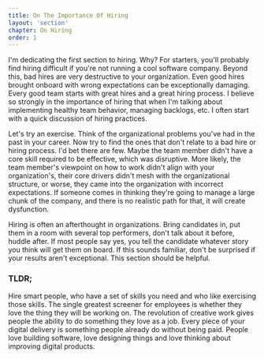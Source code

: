 ```yaml
---
title: On The Importance Of Hiring
layout: 'section'
chapter: On Hiring
order: 1
---
```


I'm dedicating the first section to hiring. Why? For starters, you'll probably find hiring difficult if you're not running a cool software company. Beyond this, bad hires are very destructive to your organization. Even good hires brought onboard with wrong expectations can be exceptionally damaging. Every good team starts with great hires and a great hiring process. I believe so strongly in the importance of hiring that when I'm talking about implementing healthy team behavior, managing backlogs, etc. I often start with a quick discussion of hiring practices.

Let's try an exercise. Think of the organizational problems you've had in the past in your career. Now try to find the ones that don't relate to a bad hire or hiring process. I'd bet there are few. Maybe the team member didn't have a core skill required to be effective, which was disruptive. More likely, the team member's viewpoint on how to work didn't align with your organization's, their core drivers didn't mesh with the organizational structure, or worse, they came into the organization with incorrect expectations. If someone comes in thinking they're going to manage a large chunk of the company, and there is no realistic path for that, it will create dysfunction.

Hiring is often an afterthought in organizations. Bring candidates in, put them in a room with several top performers, don't talk about it before, huddle after. If most people say yes, you tell the candidate whatever story you think will get them on board. If this sounds familiar, don't be surprised if your results aren't exceptional. This section should be helpful.

### TLDR;

Hire smart people, who have a set of skills you need and who like exercising those skills. The single greatest screener for employees is whether they love the thing they will be working on. The revolution of creative work gives people the ability to do something they love as a job. Every piece of your digital delivery is something people already do without being paid. People love building software, love designing things and love thinking about improving digital products.
